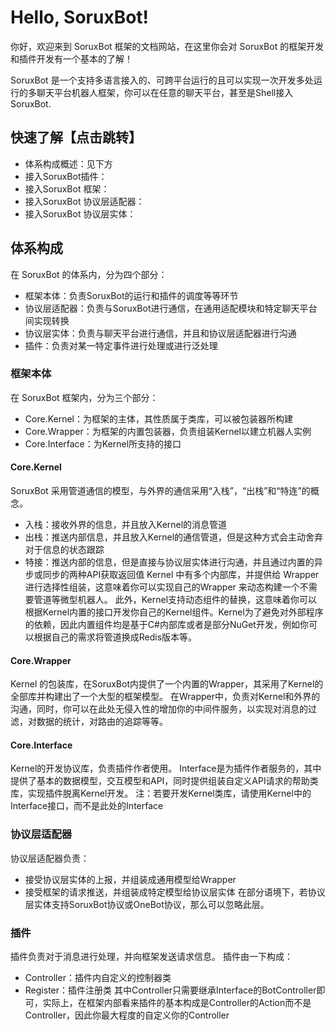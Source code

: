 # Hello, SoruxBot!
你好，欢迎来到 SoruxBot 框架的文档网站，在这里你会对 SoruxBot 的框架开发和插件开发有一个基本的了解！

SoruxBot 是一个支持多语言接入的、可跨平台运行的且可以实现一次开发多处运行的多聊天平台机器人框架，你可以在任意的聊天平台，甚至是Shell接入SoruxBot.

## 快速了解【点击跳转】
- 体系构成概述：见下方
- 接入SoruxBot插件：
- 接入SoruxBot 框架：
- 接入SoruxBot 协议层适配器：
- 接入SoruxBot 协议层实体：

## 体系构成

在 SoruxBot 的体系内，分为四个部分：
- 框架本体：负责SoruxBot的运行和插件的调度等等环节
- 协议层适配器：负责与SoruxBot进行通信，在通用适配模块和特定聊天平台间实现转换
- 协议层实体：负责与聊天平台进行通信，并且和协议层适配器进行沟通
- 插件：负责对某一特定事件进行处理或进行泛处理

### 框架本体
在 SoruxBot 框架内，分为三个部分：
- Core.Kernel：为框架的主体，其性质属于类库，可以被包装器所构建
- Core.Wrapper：为框架的内置包装器，负责组装Kernel以建立机器人实例
- Core.Interface：为Kernel所支持的接口
#### Core.Kernel
SoruxBot 采用管道通信的模型，与外界的通信采用“入栈”，“出栈”和“特连”的概念。
- 入栈：接收外界的信息，并且放入Kernel的消息管道
- 出栈：推送内部信息，并且放入Kernel的通信管道，但是这种方式会主动舍弃对于信息的状态跟踪
- 特接：推送内部的信息，但是直接与协议层实体进行沟通，并且通过内置的异步或同步的两种API获取返回值
Kernel 中有多个内部库，并提供给 Wrapper 进行选择性组装，这意味着你可以实现自己的Wrapper 来动态构建一个不需要管道等微型机器人。
此外，Kernel支持动态组件的替换，这意味着你可以根据Kernel内置的接口开发你自己的Kernel组件。Kernel为了避免对外部程序的依赖，因此内置组件均是基于C#内部库或者是部分NuGet开发，例如你可以根据自己的需求将管道换成Redis版本等。
#### Core.Wrapper
Kernel 的包装库，在SoruxBot内提供了一个内置的Wrapper，其采用了Kernel的全部库并构建出了一个大型的框架模型。
在Wrapper中，负责对Kernel和外界的沟通，同时，你可以在此处无侵入性的增加你的中间件服务，以实现对消息的过滤，对数据的统计，对路由的追踪等等。
#### Core.Interface
Kernel的开发协议库，负责插件作者使用。
Interface是为插件作者服务的，其中提供了基本的数据模型，交互模型和API，同时提供组装自定义API请求的帮助类库，实现插件脱离Kernel开发。
注：若要开发Kernel类库，请使用Kernel中的Interface接口，而不是此处的Interface
### 协议层适配器
协议层适配器负责：
- 接受协议层实体的上报，并组装成通用模型给Wrapper
- 接受框架的请求推送，并组装成特定模型给协议层实体
在部分语境下，若协议层实体支持SoruxBot协议或OneBot协议，那么可以忽略此层。
### 插件
插件负责对于消息进行处理，并向框架发送请求信息。
插件由一下构成：
- Controller：插件内自定义的控制器类
- Register：插件注册类
其中Controller只需要继承Interface的BotController即可，实际上，在框架内部看来插件的基本构成是Controller的Action而不是Controller，因此你最大程度的自定义你的Controller